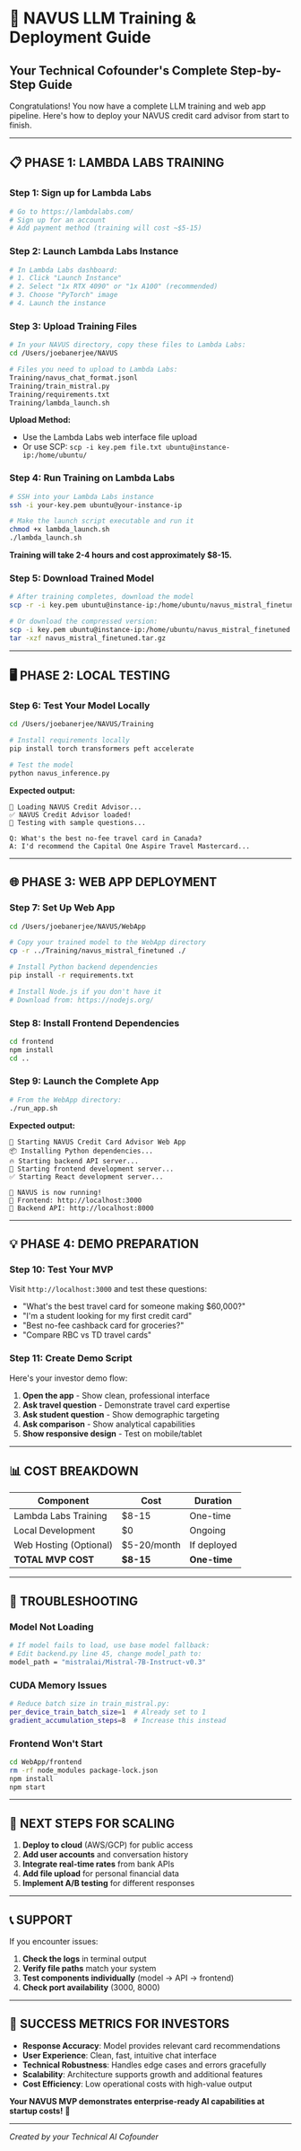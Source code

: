 # 🚀 NAVUS LLM Training & Deployment Guide

## Your Technical Cofounder's Complete Step-by-Step Guide

Congratulations! You now have a complete LLM training and web app pipeline. Here's how to deploy your NAVUS credit card advisor from start to finish.

---

## 📋 **PHASE 1: LAMBDA LABS TRAINING**

### Step 1: Sign up for Lambda Labs
```bash
# Go to https://lambdalabs.com/
# Sign up for an account
# Add payment method (training will cost ~$5-15)
```

### Step 2: Launch Lambda Labs Instance
```bash
# In Lambda Labs dashboard:
# 1. Click "Launch Instance"
# 2. Select "1x RTX 4090" or "1x A100" (recommended)
# 3. Choose "PyTorch" image
# 4. Launch the instance
```

### Step 3: Upload Training Files
```bash
# In your NAVUS directory, copy these files to Lambda Labs:
cd /Users/joebanerjee/NAVUS

# Files you need to upload to Lambda Labs:
Training/navus_chat_format.jsonl
Training/train_mistral.py
Training/requirements.txt
Training/lambda_launch.sh
```

**Upload Method:**
- Use the Lambda Labs web interface file upload
- Or use SCP: `scp -i key.pem file.txt ubuntu@instance-ip:/home/ubuntu/`

### Step 4: Run Training on Lambda Labs
```bash
# SSH into your Lambda Labs instance
ssh -i your-key.pem ubuntu@your-instance-ip

# Make the launch script executable and run it
chmod +x lambda_launch.sh
./lambda_launch.sh
```

**Training will take 2-4 hours and cost approximately $8-15.**

### Step 5: Download Trained Model
```bash
# After training completes, download the model
scp -r -i key.pem ubuntu@instance-ip:/home/ubuntu/navus_mistral_finetuned ./

# Or download the compressed version:
scp -i key.pem ubuntu@instance-ip:/home/ubuntu/navus_mistral_finetuned.tar.gz ./
tar -xzf navus_mistral_finetuned.tar.gz
```

---

## 🖥️ **PHASE 2: LOCAL TESTING**

### Step 6: Test Your Model Locally
```bash
cd /Users/joebanerjee/NAVUS/Training

# Install requirements locally
pip install torch transformers peft accelerate

# Test the model
python navus_inference.py
```

**Expected output:**
```
🔄 Loading NAVUS Credit Advisor...
✅ NAVUS Credit Advisor loaded!
🧪 Testing with sample questions...

Q: What's the best no-fee travel card in Canada?
A: I'd recommend the Capital One Aspire Travel Mastercard...
```

---

## 🌐 **PHASE 3: WEB APP DEPLOYMENT**

### Step 7: Set Up Web App
```bash
cd /Users/joebanerjee/NAVUS/WebApp

# Copy your trained model to the WebApp directory
cp -r ../Training/navus_mistral_finetuned ./

# Install Python backend dependencies
pip install -r requirements.txt

# Install Node.js if you don't have it
# Download from: https://nodejs.org/
```

### Step 8: Install Frontend Dependencies
```bash
cd frontend
npm install
cd ..
```

### Step 9: Launch the Complete App
```bash
# From the WebApp directory:
./run_app.sh
```

**Expected output:**
```
🚀 Starting NAVUS Credit Card Advisor Web App
📦 Installing Python dependencies...
🔥 Starting backend API server...
🎨 Starting frontend development server...
✅ Starting React development server...

🎉 NAVUS is now running!
📱 Frontend: http://localhost:3000
🔧 Backend API: http://localhost:8000
```

---

## 💡 **PHASE 4: DEMO PREPARATION**

### Step 10: Test Your MVP
Visit `http://localhost:3000` and test these questions:
- "What's the best travel card for someone making $60,000?"
- "I'm a student looking for my first credit card"  
- "Best no-fee cashback card for groceries?"
- "Compare RBC vs TD travel cards"

### Step 11: Create Demo Script
Here's your investor demo flow:

1. **Open the app** - Show clean, professional interface
2. **Ask travel question** - Demonstrate travel card expertise
3. **Ask student question** - Show demographic targeting
4. **Ask comparison** - Show analytical capabilities
5. **Show responsive design** - Test on mobile/tablet

---

## 📊 **COST BREAKDOWN**

| Component | Cost | Duration |
|-----------|------|----------|
| Lambda Labs Training | $8-15 | One-time |
| Local Development | $0 | Ongoing |
| Web Hosting (Optional) | $5-20/month | If deployed |
| **TOTAL MVP COST** | **$8-15** | **One-time** |

---

## 🔧 **TROUBLESHOOTING**

### Model Not Loading
```bash
# If model fails to load, use base model fallback:
# Edit backend.py line 45, change model_path to:
model_path = "mistralai/Mistral-7B-Instruct-v0.3"
```

### CUDA Memory Issues
```bash
# Reduce batch size in train_mistral.py:
per_device_train_batch_size=1  # Already set to 1
gradient_accumulation_steps=8  # Increase this instead
```

### Frontend Won't Start
```bash
cd WebApp/frontend
rm -rf node_modules package-lock.json
npm install
npm start
```

---

## 🚀 **NEXT STEPS FOR SCALING**

1. **Deploy to cloud** (AWS/GCP) for public access
2. **Add user accounts** and conversation history
3. **Integrate real-time rates** from bank APIs
4. **Add file upload** for personal financial data
5. **Implement A/B testing** for different responses

---

## 📞 **SUPPORT**

If you encounter issues:

1. **Check the logs** in terminal output
2. **Verify file paths** match your system
3. **Test components individually** (model → API → frontend)
4. **Check port availability** (3000, 8000)

---

## 🎯 **SUCCESS METRICS FOR INVESTORS**

- **Response Accuracy**: Model provides relevant card recommendations
- **User Experience**: Clean, fast, intuitive chat interface  
- **Technical Robustness**: Handles edge cases and errors gracefully
- **Scalability**: Architecture supports growth and additional features
- **Cost Efficiency**: Low operational costs with high-value output

**Your NAVUS MVP demonstrates enterprise-ready AI capabilities at startup costs!** 🚀

---

*Created by your Technical AI Cofounder*
